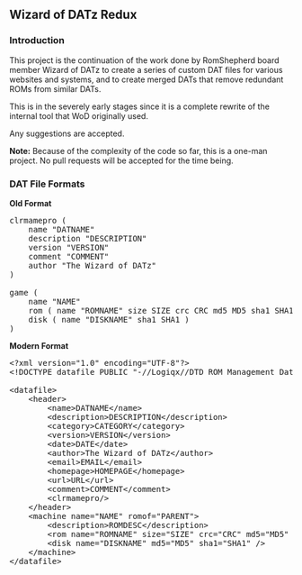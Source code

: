 <h2>Wizard of DATz Redux</h2>

<h3>Introduction</h3>

This project is the continuation of the work done by RomShepherd board member Wizard of DATz to create a series of custom DAT files for various websites and systems, and to create merged DATs that remove redundant ROMs from similar DATs.

This is in the severely early stages since it is a complete rewrite of the internal tool that WoD originally used.

Any suggestions are accepted.

<b>Note:</b> Because of the complexity of the code so far, this is a one-man project. No pull requests will be accepted for the time being.

<h3>DAT File Formats</h3>

<b>Old Format</b>

<pre>
clrmamepro (
	name "DATNAME"
	description "DESCRIPTION"
	version "VERSION"
	comment "COMMENT"
	author "The Wizard of DATz"
)

game (
	name "NAME"
	rom ( name "ROMNAME" size SIZE crc CRC md5 MD5 sha1 SHA1 )
	disk ( name "DISKNAME" sha1 SHA1 )
)
</pre>

<b>Modern Format</b>

<pre>
&lt;?xml version="1.0" encoding="UTF-8"?&gt;
&lt;!DOCTYPE datafile PUBLIC "-//Logiqx//DTD ROM Management Datafile//EN" "http://www.logiqx.com/Dats/datafile.dtd"&gt;

&lt;datafile&gt;
	&lt;header&gt;
		&lt;name&gt;DATNAME&lt;/name&gt;
		&lt;description&gt;DESCRIPTION&lt;/description&gt;
		&lt;category&gt;CATEGORY&lt;/category&gt;
		&lt;version&gt;VERSION&lt;/version&gt;
		&lt;date&gt;DATE&lt;/date&gt;
		&lt;author&gt;The Wizard of DATz&lt;/author&gt;
		&lt;email&gt;EMAIL&lt;/email&gt;
		&lt;homepage&gt;HOMEPAGE&lt;/homepage&gt;
		&lt;url&gt;URL&lt;/url&gt;
		&lt;comment&gt;COMMENT&lt;/comment&gt;
		&lt;clrmamepro/&gt;
	&lt;/header&gt;
	&lt;machine name="NAME" romof="PARENT"&gt;
		&lt;description&gt;ROMDESC&lt;/description&gt;
		&lt;rom name="ROMNAME" size="SIZE" crc="CRC" md5="MD5" sha1="SHA1"/&gt;
		&lt;disk name="DISKNAME" md5="MD5" sha1="SHA1" /&gt;
	&lt;/machine&gt;
&lt;/datafile&gt;
</pre>
 